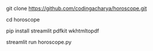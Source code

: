 git clone https://github.com/codingacharya/horoscope.git

cd horoscope

pip install streamlit pdfkit wkhtmltopdf

streamlit run horoscope.py
